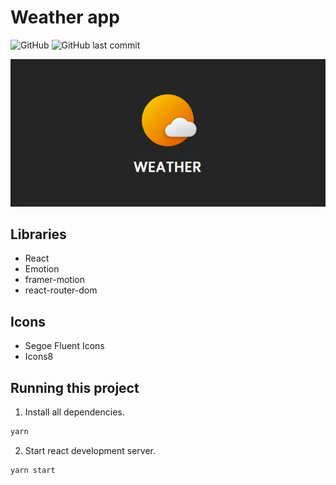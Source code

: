 # Weather app

![GitHub](https://img.shields.io/github/license/MateuszPerczak/weather?style=flat-square)
![GitHub last commit](https://img.shields.io/github/last-commit/MateuszPerczak/weather?style=flat-square)

![Website preview](./images/app.jpg)

## Libraries

- React
- Emotion
- framer-motion
- react-router-dom

## Icons

- Segoe Fluent Icons
- Icons8

## Running this project

1. Install all dependencies.

```sh
yarn
```

2. Start react development server.

```sh
yarn start
```
